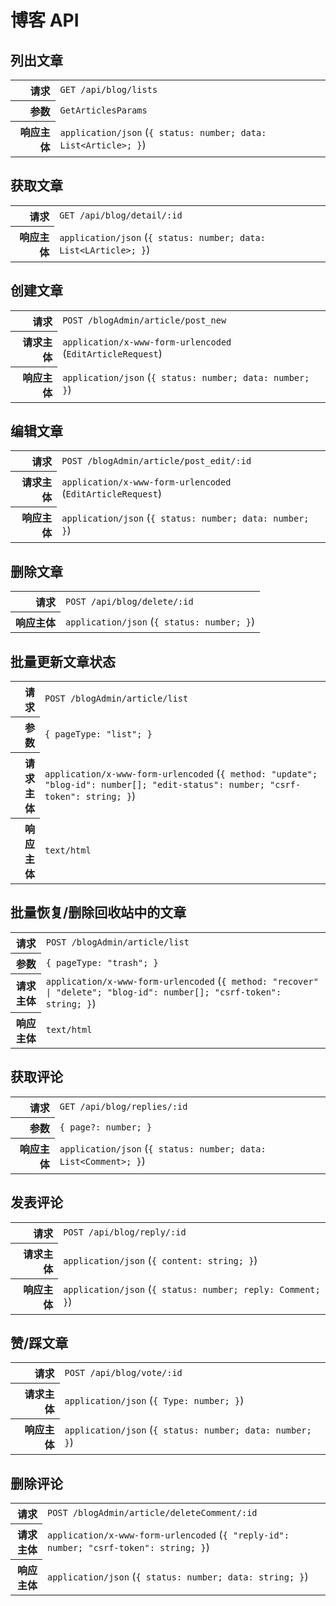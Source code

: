 # 博客 API

## 列出文章

<table>
  <tr>
    <th align="right">请求</th>
    <td><code>GET /api/blog/lists</code></td>
  </tr>
  <tr>
    <th align="right">参数</th>
    <td><code>GetArticlesParams</code></td>
  </tr>
  <tr>
    <th align="right">响应主体</th>
    <td><code>application/json</code> (<code>{ status: number; data: List&lt;Article&gt;; }</code>)</td>
  </tr>
</table>

## 获取文章

<table>
  <tr>
    <th align="right">请求</th>
    <td><code>GET /api/blog/detail/:id</code></td>
  </tr>
  <tr>
    <th align="right">响应主体</th>
    <td><code>application/json</code> (<code>{ status: number; data: List&lt;LArticle&gt;; }</code>)</td>
  </tr>
</table>

## 创建文章

<table>
  <tr>
    <th align="right">请求</th>
    <td><code>POST /blogAdmin/article/post_new</code></td>
  </tr>
  <tr>
    <th align="right">请求主体</th>
    <td><code>application/x-www-form-urlencoded</code> (<code>EditArticleRequest</code>)</td>
  </tr>
  <tr>
    <th align="right">响应主体</th>
    <td><code>application/json</code> (<code>{ status: number; data: number; }</code>)</td>
  </tr>
</table>

## 编辑文章

<table>
  <tr>
    <th align="right">请求</th>
    <td><code>POST /blogAdmin/article/post_edit/:id</code></td>
  </tr>
  <tr>
    <th align="right">请求主体</th>
    <td><code>application/x-www-form-urlencoded</code> (<code>EditArticleRequest</code>)</td>
  </tr>
  <tr>
    <th align="right">响应主体</th>
    <td><code>application/json</code> (<code>{ status: number; data: number; }</code>)</td>
  </tr>
</table>

## 删除文章

<table>
  <tr>
    <th align="right">请求</th>
    <td><code>POST /api/blog/delete/:id</code></td>
  </tr>
  <tr>
    <th align="right">响应主体</th>
    <td><code>application/json</code> (<code>{ status: number; }</code>)</td>
  </tr>
</table>

## 批量更新文章状态

<table>
  <tr>
    <th align="right">请求</th>
    <td><code>POST /blogAdmin/article/list</code></td>
  </tr>
  <tr>
    <th align="right">参数</th>
    <td><code>{ pageType: "list"; }</code></td>
  </tr>
  <tr>
    <th align="right">请求主体</th>
    <td><code>application/x-www-form-urlencoded</code> (<code>{ method: "update"; "blog-id": number[]; "edit-status": number; "csrf-token": string; }</code>)</td>
  </tr>
  <tr>
    <th align="right">响应主体</th>
    <td><code>text/html</code></td>
  </tr>
</table>

## 批量恢复/删除回收站中的文章

<table>
  <tr>
    <th align="right">请求</th>
    <td><code>POST /blogAdmin/article/list</code></td>
  </tr>
  <tr>
    <th align="right">参数</th>
    <td><code>{ pageType: "trash"; }</code></td>
  </tr>
  <tr>
    <th align="right">请求主体</th>
    <td><code>application/x-www-form-urlencoded</code> (<code>{ method: "recover" | "delete"; "blog-id": number[]; "csrf-token": string; }</code>)</td>
  </tr>
  <tr>
    <th align="right">响应主体</th>
    <td><code>text/html</code></td>
  </tr>
</table>

## 获取评论

<table>
  <tr>
    <th align="right">请求</th>
    <td><code>GET /api/blog/replies/:id</code></td>
  </tr>
  <tr>
    <th align="right">参数</th>
    <td><code>{ page?: number; }</code></td>
  </tr>
  <tr>
    <th align="right">响应主体</th>
    <td><code>application/json</code> (<code>{ status: number; data: List&lt;Comment&gt;; }</code>)</td>
  </tr>
</table>

## 发表评论

<table>
  <tr>
    <th align="right">请求</th>
    <td><code>POST /api/blog/reply/:id</code></td>
  </tr>
  <tr>
    <th align="right">请求主体</th>
    <td><code>application/json</code> (<code>{ content: string; }</code>)</td>
  </tr>
  <tr>
    <th align="right">响应主体</th>
    <td><code>application/json</code> (<code>{ status: number; reply: Comment; }</code>)</td>
  </tr>
</table>

## 赞/踩文章

<table>
  <tr>
    <th align="right">请求</th>
    <td><code>POST /api/blog/vote/:id</code></td>
  </tr>
  <tr>
    <th align="right">请求主体</th>
    <td><code>application/json</code> (<code>{ Type: number; }</code>)</td>
  </tr>
  <tr>
    <th align="right">响应主体</th>
    <td><code>application/json</code> (<code>{ status: number; data: number; }</code>)</td>
  </tr>
</table>

## 删除评论

<table>
  <tr>
    <th align="right">请求</th>
    <td><code>POST /blogAdmin/article/deleteComment/:id</code></td>
  </tr>
  <tr>
    <th align="right">请求主体</th>
    <td><code>application/x-www-form-urlencoded</code> (<code>{ "reply-id": number; "csrf-token": string; }</code>)</td>
  </tr>
  <tr>
    <th align="right">响应主体</th>
    <td><code>application/json</code> (<code>{ status: number; data: string; }</code>)</td>
  </tr>
</table>

